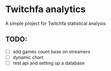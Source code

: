 # Twitchfa analytics

A simple project for Twitchfa statistical analysis

## TODO:
- [ ] add games count base on streamers
- [ ] dynamic chart
- [ ] rest api and setting up a database
